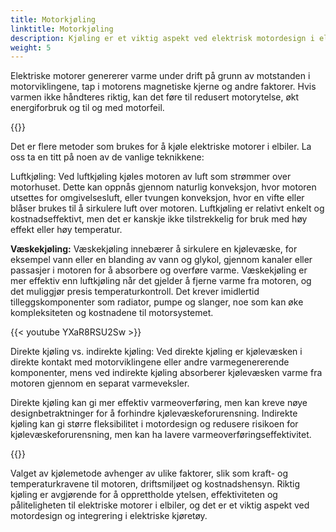 ```yaml
---
title: Motorkjøling
linktitle: Motorkjøling
description: Kjøling er et viktig aspekt ved elektrisk motordesign i elektriske kjøretøy (EV) for å sikre optimal ytelse, effektivitet og pålitelighet.
weight: 5
---
```

<!-- markdownlint-disable MD033 -->

Elektriske motorer genererer varme under drift på grunn av motstanden i motorviklingene, tap i motorens magnetiske kjerne og andre faktorer. Hvis varmen ikke håndteres riktig, kan det føre til redusert motorytelse, økt energiforbruk og til og med motorfeil.

{{<evkxdisplayaddarticle />}}

Det er flere metoder som brukes for å kjøle elektriske motorer i elbiler. La oss ta en titt på noen av de vanlige teknikkene:

Luftkjøling: Ved luftkjøling kjøles motoren av luft som strømmer over motorhuset. Dette kan oppnås gjennom naturlig konveksjon, hvor motoren utsettes for omgivelsesluft, eller tvungen konveksjon, hvor en vifte eller blåser brukes til å sirkulere luft over motoren. Luftkjøling er relativt enkelt og kostnadseffektivt, men det er kanskje ikke tilstrekkelig for bruk med høy effekt eller høy temperatur.

**Væskekjøling:** Væskekjøling innebærer å sirkulere en kjølevæske, for eksempel vann eller en blanding av vann og glykol, gjennom kanaler eller passasjer i motoren for å absorbere og overføre varme. Væskekjøling er mer effektiv enn luftkjøling når det gjelder å fjerne varme fra motoren, og det muliggjør presis temperaturkontroll. Det krever imidlertid tilleggskomponenter som radiator, pumpe og slanger, noe som kan øke kompleksiteten og kostnadene til motorsystemet.

{{< youtube YXaR8RSU2Sw >}}

Direkte kjøling vs. indirekte kjøling: Ved direkte kjøling er kjølevæsken i direkte kontakt med motorviklingene eller andre varmegenererende komponenter, mens ved indirekte kjøling absorberer kjølevæsken varme fra motoren gjennom en separat varmeveksler.

Direkte kjøling kan gi mer effektiv varmeoverføring, men kan kreve nøye designbetraktninger for å forhindre kjølevæskeforurensning. Indirekte kjøling kan gi større fleksibilitet i motordesign og redusere risikoen for kjølevæskeforurensning, men kan ha lavere varmeoverføringseffektivitet.

{{<evkxdisplayaddarticle />}}

Valget av kjølemetode avhenger av ulike faktorer, slik som kraft- og temperaturkravene til motoren, driftsmiljøet og kostnadshensyn. Riktig kjøling er avgjørende for å opprettholde ytelsen, effektiviteten og påliteligheten til elektriske motorer i elbiler, og det er et viktig aspekt ved motordesign og integrering i elektriske kjøretøy.
